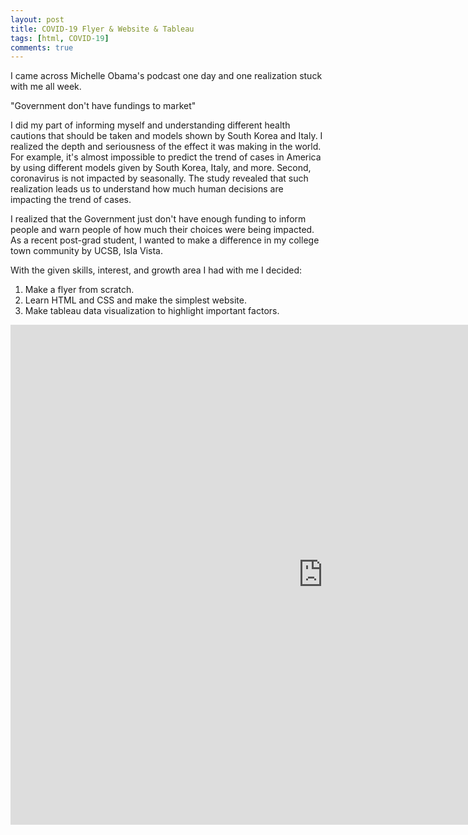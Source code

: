 ```yaml
---
layout: post
title: COVID-19 Flyer & Website & Tableau 
tags: [html, COVID-19] 
comments: true
---
```



I came across Michelle Obama's podcast one day and one realization stuck with me all week. 

"Government don't have fundings to market" 

I did my part of informing myself and understanding different health cautions that should be taken and models shown by South Korea and Italy. I realized the depth and seriousness of the effect it was making in the world. For example, it's almost impossible to predict the trend of cases in America by using different models given by South Korea, Italy, and more. Second, coronavirus is not impacted by seasonally. The study revealed that such realization leads us to understand how much human decisions are impacting the trend of cases. 


I realized that the Government just don't have enough funding to inform people and warn people of how much their choices were being impacted. As a recent post-grad student, I wanted to make a difference in my college town community by UCSB, Isla Vista. 

With the given skills, interest, and growth area I had with me I decided: 

1. Make a flyer from scratch. 
2. Learn HTML and CSS and make the simplest website.
3. Make tableau data visualization to highlight important factors. 



<iframe seamless frameborder="0" src="https://public.tableau.com/views/SBCOVID2/NewConfirmedcaseseachday?:language=en&:display_count=yes&:showVizHome=no" width = '1000' height = '800' scrolling='yes' ></iframe>   

